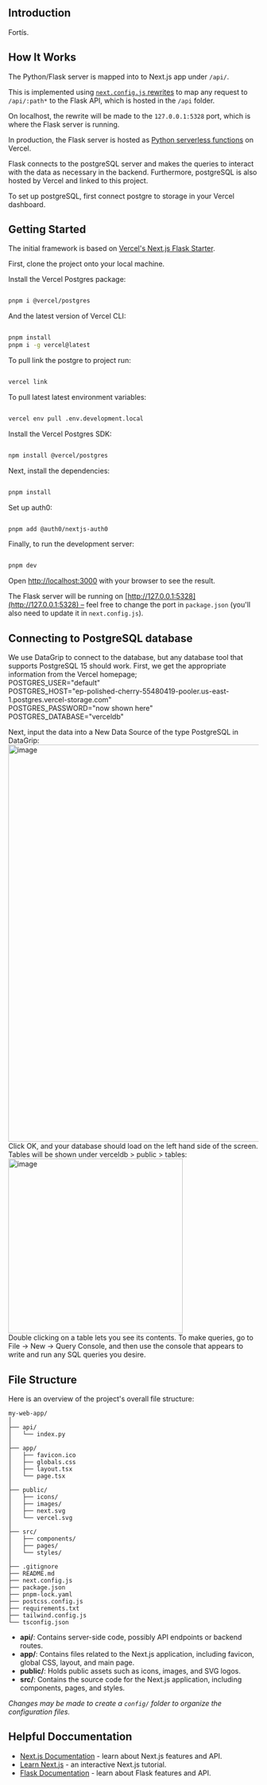 ## Introduction

Fortís. 

## How It Works

The Python/Flask server is mapped into to Next.js app under `/api/`.

This is implemented using [`next.config.js` rewrites](https://github.com/vercel/examples/blob/main/python/nextjs-flask/next.config.js) to map any request to `/api/:path*` to the Flask API, which is hosted in the `/api` folder.

On localhost, the rewrite will be made to the `127.0.0.1:5328` port, which is where the Flask server is running.

In production, the Flask server is hosted as [Python serverless functions](https://vercel.com/docs/concepts/functions/serverless-functions/runtimes/python) on Vercel.

Flask connects to the postgreSQL server and makes the queries to interact with the data as necessary in the backend. 
Furthermore, postgreSQL is also hosted by Vercel and linked to this project.

To set up postgreSQL, first connect postgre to storage in your Vercel dashboard.

## Getting Started

The initial framework is based on [Vercel's Next.js Flask Starter](https://vercel.com/templates/next.js/nextjs-flask-starter).

First, clone the project onto your local machine.

Install the Vercel Postgres package:
```bash

pnpm i @vercel/postgres
```
And the latest version of Vercel CLI:
```bash

pnpm install
pnpm i -g vercel@latest
```

To pull link the postgre to project run:
```bash

vercel link
```
To pull latest latest environment variables:
```bash

vercel env pull .env.development.local
``` 

Install the Vercel Postgres SDK:
```bash

npm install @vercel/postgres
``` 

Next, install the dependencies:
```bash

pnpm install
```
Set up auth0:
```bash

pnpm add @auth0/nextjs-auth0
```

Finally, to run the development server:
```bash

pnpm dev
```

Open [http://localhost:3000](http://localhost:3000) with your browser to see the result.

The Flask server will be running on [http://127.0.0.1:5328](http://127.0.0.1:5328) – feel free to change the port in `package.json` (you'll also need to update it in `next.config.js`).

## Connecting to PostgreSQL database
We use DataGrip to connect to the database, but any database tool that supports PostgreSQL 15 should work. 
First, we get the appropriate information from the Vercel homepage;\
POSTGRES_USER="default"\
POSTGRES_HOST="ep-polished-cherry-55480419-pooler.us-east-1.postgres.vercel-storage.com"\
POSTGRES_PASSWORD="now shown here"\
POSTGRES_DATABASE="verceldb"

Next, input the data into a New Data Source of the type PostgreSQL in DataGrip:
<img width="798" alt="image" src="https://github.com/jess-che/fortis/assets/63178260/874c23da-0d7b-4038-9e7c-d27cf5254451">\
Click OK, and your database should load on the left hand side of the screen. Tables will be shown under verceldb > public > tables:
<img width="351" alt="image" src="https://github.com/jess-che/fortis/assets/63178260/3d15e61d-ef31-4d4f-9003-961b84d3565c">\
Double clicking on a table lets you see its contents. To make queries, go to File -> New -> Query Console, and then use the console that appears to write and run any SQL queries you desire. 

## File Structure

Here is an overview of the project's overall file structure:

```
my-web-app/
│
├── api/
│   └── index.py
│
├── app/
│   ├── favicon.ico
│   ├── globals.css
│   ├── layout.tsx
│   └── page.tsx
│
├── public/
│   ├── icons/
│   ├── images/
│   ├── next.svg
│   └── vercel.svg
│
├── src/
│   ├── components/
│   ├── pages/
│   └── styles/
│
├── .gitignore
├── README.md
├── next.config.js
├── package.json
├── pnpm-lock.yaml
├── postcss.config.js
├── requirements.txt
├── tailwind.config.js
└── tsconfig.json
```

- **api/**: Contains server-side code, possibly API endpoints or backend routes.
- **app/**: Contains files related to the Next.js application, including favicon, global CSS, layout, and main page.
- **public/**: Holds public assets such as icons, images, and SVG logos.
- **src/**: Contains the source code for the Next.js application, including components, pages, and styles.

*Changes may be made to create a `config/` folder to organize the configuration files.*

## Helpful Doccumentation

- [Next.js Documentation](https://nextjs.org/docs) - learn about Next.js features and API.
- [Learn Next.js](https://nextjs.org/learn) - an interactive Next.js tutorial.
- [Flask Documentation](https://flask.palletsprojects.com/en/1.1.x/) - learn about Flask features and API.

